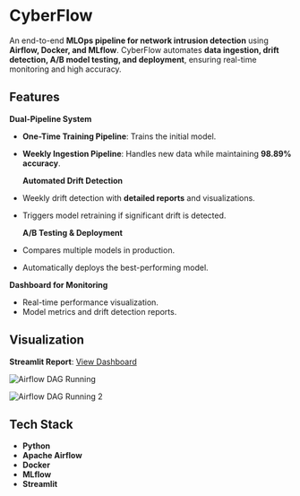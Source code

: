 # CyberFlow

An end-to-end **MLOps pipeline for network intrusion detection** using **Airflow, Docker, and MLflow**. CyberFlow automates **data ingestion, drift detection, A/B model testing, and deployment**, ensuring real-time monitoring and high accuracy.

## Features

**Dual-Pipeline System**

- **One-Time Training Pipeline**: Trains the initial model.
- **Weekly Ingestion Pipeline**: Handles new data while maintaining **98.89% accuracy**.

  **Automated Drift Detection**

- Weekly drift detection with **detailed reports** and visualizations.
- Triggers model retraining if significant drift is detected.

  **A/B Testing & Deployment**

- Compares multiple models in production.
- Automatically deploys the best-performing model.

**Dashboard for Monitoring**

- Real-time performance visualization.
- Model metrics and drift detection reports.

## Visualization

**Streamlit Report**: [View Dashboard](https://network-weeklyreport.streamlit.app/)

![Airflow DAG Running](result_images_readme/Screenshot%202025-02-04%20at%208.51.36%E2%80%AFpm-1.png)

![Airflow DAG Running 2](result_images_readme/Screenshot%202025-02-04%20at%208.51.58%E2%80%AFpm.png)

## Tech Stack

- **Python**
- **Apache Airflow**
- **Docker**
- **MLflow**
- **Streamlit**

